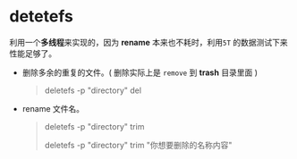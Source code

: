 # detetefs
利用一个**多线程**来实现的，因为 **rename** 本来也不耗时，利用`5T` 的数据测试下来性能足够了。

- 删除多余的重复的文件。( 删除实际上是 `remove` 到 **trash** 目录里面 )
  > deletefs -p "directory" del
- rename 文件名。
  > deletefs -p "directory" trim
  >
  > deletefs -p "directory" trim "你想要删除的名称内容"
